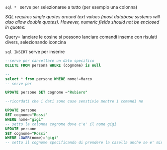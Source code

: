 ``sql * ``
serve per selezionaree a tutto (per esempio una colonna)

*SQL requires single quotes around text values (most database systems will also allow double quotes).*
*However, numeric fields should not be enclosed in quotes:*

Query= lanciare le cosine
si possono lanciare comandi inseme con risulati divers, selezionando iconcina

``sql INSERT``
serve per inserire

```sql 
--serve per cancellare un dato specifico
DELETE FROM persona WHERE (cognome) is null

--
select * from persone WHERE nome!=Marco
-- serve per 

UPDATE persone SET cognome ="Rubiero"

--ricordati che i dati sono case senstivie mentre i comandi no

UPDATE persone
SET cognome="Rossi"
WHERE nome="gigi"
-- setto la colonna cognome dove c'e' il nome gigi
UPDATE persone
SET cognome="Rossi"
WHERE LOWER(nome)="gigi"
-- setto il cognome specificando di prendere la casella anche se e' minuscola



